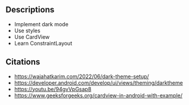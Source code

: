 ## Descriptions

- Implement dark mode
- Use styles
- Use CardView
- Learn ConstraintLayout

## Citations

- https://wajahatkarim.com/2022/06/dark-theme-setup/
- https://developer.android.com/develop/ui/views/theming/darktheme
- https://youtu.be/94gvVpGsap8
- https://www.geeksforgeeks.org/cardview-in-android-with-example/